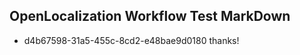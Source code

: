 ## OpenLocalization Workflow Test MarkDown
* d4b67598-31a5-455c-8cd2-e48bae9d0180 thanks!

<!--HONumber=Aug16_HO4-->



